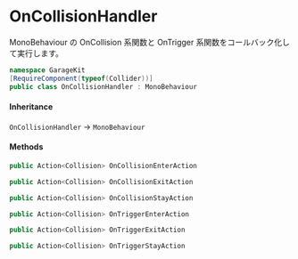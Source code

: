 # OnCollisionHandler

MonoBehaviour の OnCollision 系関数と OnTrigger 系関数をコールバック化して実行します。

```csharp
namespace GarageKit
[RequireComponent(typeof(Collider))]
public class OnCollisionHandler : MonoBehaviour
```

#### Inheritance

`OnCollisionHandler` -> `MonoBehaviour`

#### Methods

```csharp
public Action<Collision> OnCollisionEnterAction
```

```csharp
public Action<Collision> OnCollisionExitAction
```

```csharp
public Action<Collision> OnCollisionStayAction
```

```csharp
public Action<Collision> OnTriggerEnterAction
```

```csharp
public Action<Collision> OnTriggerExitAction
```

```csharp
public Action<Collision> OnTriggerStayAction
```
